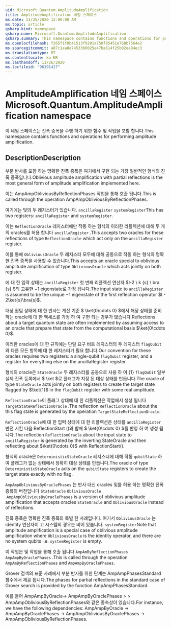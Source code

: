 ```yaml
---
uid: Microsoft.Quantum.AmplitudeAmplification
title: AmplitudeAmplification 네임 스페이스
ms.date: 11/25/2020 12:00:00 AM
ms.topic: article
qsharp.kind: namespace
qsharp.name: Microsoft.Quantum.AmplitudeAmplification
qsharp.summary: This namespace contains functions and operations for performing amplitude amplification.
ms.openlocfilehash: f265f1f8b41513f9201a758f85451e768b7564e2
ms.sourcegitcommit: a87c1aa8e7453360025e47ba614f25b02ea84ec3
ms.translationtype: MT
ms.contentlocale: ko-KR
ms.lasthandoff: 11/26/2020
ms.locfileid: "96191417"
---
```

# <a name="microsoftquantumamplitudeamplification-namespace"></a><span data-ttu-id="f1076-102">AmplitudeAmplification 네임 스페이스</span><span class="sxs-lookup"><span data-stu-id="f1076-102">Microsoft.Quantum.AmplitudeAmplification namespace</span></span>

<span data-ttu-id="f1076-103">이 네임 스페이스는 진폭 증폭을 수행 하기 위한 함수 및 작업을 포함 합니다.</span><span class="sxs-lookup"><span data-stu-id="f1076-103">This namespace contains functions and operations for performing amplitude amplification.</span></span>



## <a name="description"></a><span data-ttu-id="f1076-104">Description</span><span class="sxs-lookup"><span data-stu-id="f1076-104">Description</span></span>

<span data-ttu-id="f1076-105">부분 반사를 포함 하는 명확한 진폭 증폭은 여기에서 구현 되는 가장 일반적인 형식의 진폭 증폭입니다.</span><span class="sxs-lookup"><span data-stu-id="f1076-105">Oblivious amplitude amplification with partial reflections is the most general form of amplitude amplification implemented here.</span></span>

<span data-ttu-id="f1076-106">이는 AmpAmpObliviousByReflectionPhases 작업을 통해 호출 됩니다.</span><span class="sxs-lookup"><span data-stu-id="f1076-106">This is called through the operation AmpAmpObliviousByReflectionPhases.</span></span>

<span data-ttu-id="f1076-107">여기에는 및의 두 레지스터가 있습니다. `ancillaRegister` `systemRegister`</span><span class="sxs-lookup"><span data-stu-id="f1076-107">This has two registers: `ancillaRegister` and `systemRegister`.</span></span>

<span data-ttu-id="f1076-108">이는 `ReflectionOracle` 레지스터에만 작동 하는 형식의 이러한 리플렉션에 대해 두 개의 oracles를 허용 합니다 `ancillaRegister` .</span><span class="sxs-lookup"><span data-stu-id="f1076-108">This accepts two oracles for these reflections of type `ReflectionOracle` which act only on the `ancillaRegister` register.</span></span>

<span data-ttu-id="f1076-109">이를 통해 `ObliviousOracle` 두 레지스터 모두에 대해 공동으로 작동 하는 형식의 명확한 진폭 증폭을 사용할 수 있습니다.</span><span class="sxs-lookup"><span data-stu-id="f1076-109">This accepts an oracle special to oblivious amplitude amplification of type `ObliviousOracle` which acts jointly on both register.</span></span>

<span data-ttu-id="f1076-110">에 대 한 입력 상태는 `ancillaRegister` 첫 번째 리플렉션 연산자 $I-2 \ k {s} \ bra {s} $의 고유한 $-$1 eigenstate로 가정 됩니다.</span><span class="sxs-lookup"><span data-stu-id="f1076-110">The input state to `ancillaRegister` is assumed to be the unique $-1$ eigenstate of the first reflection operator $I - 2\ket{s}\bra{s}$.</span></span>

<span data-ttu-id="f1076-111">대상 퀀텀 상태에 대 한 반사는 계산 기준 $ \ket{0\cdots 0} $에서 해당 상태를 준비 하는 oracle에 대 한 액세스를 가정 하 여 구현 되는 경우가 많습니다.</span><span class="sxs-lookup"><span data-stu-id="f1076-111">Reflections about a target quantum state are often implemented by assuming access to an oracle that prepare that state from the computational basis $\ket{0\cdots 0}$.</span></span>

<span data-ttu-id="f1076-112">이러한 oracles에 대 한 규칙에는 단일 요구 비트 레지스터의 두 레지스터 `flagQubit` 와 다른 모든 항목에 대 한 레지스터가 필요 합니다.</span><span class="sxs-lookup"><span data-stu-id="f1076-112">Our convention for these oracles requires two registers: a single-qubit `flagQubit` register, and a register for everything else on the ancillaRegister register.</span></span>

<span data-ttu-id="f1076-113">형식의 oracle은 `StateOracle` 두 레지스터를 공동으로 사용 하 여 {1} `flagQubit` 일부 실제 진폭 등록에서 $ \ket $로 플래그가 지정 된 대상 상태를 만듭니다.</span><span class="sxs-lookup"><span data-stu-id="f1076-113">The oracle of type `StateOracle` acts jointly on both registers to create the target state flagged by $\ket{1}$ in the `flagQubit` register with some real amplitude.</span></span>

<span data-ttu-id="f1076-114">`ReflectionOracle`이 플래그 상태에 대 한 리플렉션은 작업에서 생성 됩니다 `TargetStateReflectionOracle` .</span><span class="sxs-lookup"><span data-stu-id="f1076-114">The reflection `ReflectionOracle` about the this flag state is generated by the operation `TargetStateReflectionOracle`.</span></span>

<span data-ttu-id="f1076-115">`ReflectionOracle`에 대 한 입력 상태에 대 한 리플렉션은 상태를 `ancillaRegister` 반전 시킨 다음 ReflectionStart ()와 함께 $ \ket{0\cdots 0} $를 반영 하 여 생성 됩니다.</span><span class="sxs-lookup"><span data-stu-id="f1076-115">The reflection `ReflectionOracle` about the input state to `ancillaRegister` is generated by the inverting StateOracle and then reflecting about $\ket{0\cdots 0}$ with ReflectionStart().</span></span>

<span data-ttu-id="f1076-116">형식의 oracle은 `DeterministicStateOracle` 레지스터에 대해 작동 `qubitState` 하 여 플래그가 없는 상태에서 정확히 대상 상태를 만듭니다.</span><span class="sxs-lookup"><span data-stu-id="f1076-116">The oracle of type `DeterministicStateOracle` acts on the `qubitState` registers to create the target state exactly with no flag.</span></span>

<span data-ttu-id="f1076-117">`AmpAmpObliviousByOraclePhases` 는 반사 대신 oracles 및를 허용 하는 명확한 진폭 증폭의 버전입니다 `StateOracle` `ObliviousOracle` .</span><span class="sxs-lookup"><span data-stu-id="f1076-117">`AmpAmpObliviousByOraclePhases` is a version of oblivious amplitude amplification that accepts oracles `StateOracle` and `ObliviousOracle` instead of reflections.</span></span>

<span data-ttu-id="f1076-118">진폭 증폭은 명확한 진폭 증폭의 특별 한 사례입니다. 여기서 `ObliviousOracle` 는 identity 연산자이 고 시스템의 경우는 비어 있습니다. `systemRegister`</span><span class="sxs-lookup"><span data-stu-id="f1076-118">Note that amplitude amplification is a special case of oblivious amplitude amplification where `ObliviousOracle` is the identity operator, and there are no system qubits i.e. `systemRegister` is empty.</span></span>

<span data-ttu-id="f1076-119">이 작업은 및 작업을 통해 호출 됩니다 `AmpAmByReflectionPhases` `AmpAmpByOraclePhases` .</span><span class="sxs-lookup"><span data-stu-id="f1076-119">This is called through the operation `AmpAmByReflectionPhases` and `AmpAmpByOraclePhases`.</span></span>

<span data-ttu-id="f1076-120">Grover 검색의 표준 사례에서 부분 반사를 위한 단계는 AmpAmpPhasesStandard 함수에서 제공 됩니다.</span><span class="sxs-lookup"><span data-stu-id="f1076-120">The phases for partial reflections in the standard case of Grover search is provided by the function AmpAmpPhasesStandard.</span></span>

<span data-ttu-id="f1076-121">예를 들어 AmpAmpByOracle-> AmpAmpByOraclePhases > > AmpAmpObliviousByReflectionPhases와 같은 종속성이 있습니다.</span><span class="sxs-lookup"><span data-stu-id="f1076-121">For instance, we have the following dependencies: AmpAmpByOracle -> AmpAmpByOraclePhases -> AmpAmpObliviousByOraclePhases -> AmpAmpObliviousByReflectionPhases.</span></span>